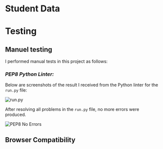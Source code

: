 # **Student Data**

# Testing

## **Manuel testing**

I performed manual tests in this project as follows:

### **_PEP8 Python Linter:_**

Below are screenshots of the result I received from the Python linter for the `run.py` file:

![run.py](screenshots/errors.pep8.png)

After resolving all problems in the `run.py` file, no more errors were produced.

![PEP8 No Errors](screenshots/noerrors.pep8.png)

## Browser Compatibility





